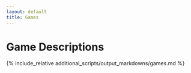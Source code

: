 ```yaml
---
layout: default
title: Games
---
```


<style>
    table {
        margin-left: auto;
        margin-right: auto;
    }
</style>

# Game Descriptions

{% include_relative additional_scripts/output_markdowns/games.md %}
